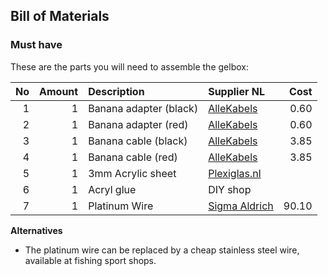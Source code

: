 ## Bill of Materials

### Must have

These are the parts you will need to assemble the gelbox:

No|Amount|Description|Supplier NL|Cost
------------: | ------------: | :------------ | :------------ | ------------:
1|1|Banana adapter (black)|[AlleKabels](http://www.allekabels.nl/banaan-stekker/39/1067383/banaan-chassisdeel.html)|0.60
2|1|Banana adapter (red)|[AlleKabels](http://www.allekabels.nl/banaan-stekker/39/1067384/banaan-chassisdeel.html)|0.60
3|1|Banana cable (black)|[AlleKabels](http://www.allekabels.nl/banaan-stekker/39/1064779/meetsnoer.html)|3.85
4|1|Banana cable (red)|[AlleKabels](http://www.allekabels.nl/banaan-stekker/39/1064782/meetsnoer.html)|3.85
5|1|3mm Acrylic sheet|[Plexiglas.nl](http://www.plexiglas.nl/)|
6|1|Acryl glue|DIY shop|
7|1|Platinum Wire|[Sigma Aldrich](http://www.sigmaaldrich.com/catalog/product/sigma/ep1330?lang=en&region=NL)|90.10

**Alternatives**

* The platinum wire can be replaced by a cheap stainless steel wire, available at fishing sport shops.

